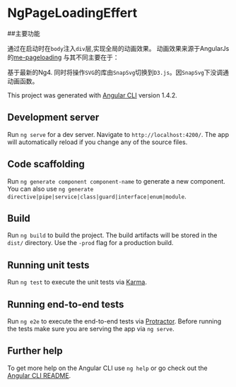 # NgPageLoadingEffert

##主要功能

通过在启动时在`body`注入`div`层,实现全局的动画效果。
动画效果来源于AngularJs的[me-pageloading](https://github.com/Treri/me-pageloading)
与其不同主要在于：

基于最新的Ng4.
同时将操作`SVG`的库由`SnapSvg`切换到`D3.js`。因`SnapSvg`下没调通动画函数。


This project was generated with [Angular CLI](https://github.com/angular/angular-cli) version 1.4.2.

## Development server

Run `ng serve` for a dev server. Navigate to `http://localhost:4200/`. The app will automatically reload if you change any of the source files.

## Code scaffolding

Run `ng generate component component-name` to generate a new component. You can also use `ng generate directive|pipe|service|class|guard|interface|enum|module`.

## Build

Run `ng build` to build the project. The build artifacts will be stored in the `dist/` directory. Use the `-prod` flag for a production build.

## Running unit tests

Run `ng test` to execute the unit tests via [Karma](https://karma-runner.github.io).

## Running end-to-end tests

Run `ng e2e` to execute the end-to-end tests via [Protractor](http://www.protractortest.org/).
Before running the tests make sure you are serving the app via `ng serve`.

## Further help

To get more help on the Angular CLI use `ng help` or go check out the [Angular CLI README](https://github.com/angular/angular-cli/blob/master/README.md).
